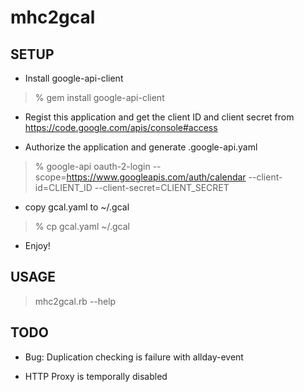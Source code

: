 # mhc2gcal

## SETUP

* Install google-api-client

> % gem install google-api-client

* Regist this application and get the client ID and client secret from
  https://code.google.com/apis/console#access

* Authorize the application and generate .google-api.yaml

> % google-api oauth-2-login --scope=https://www.googleapis.com/auth/calendar --client-id=CLIENT_ID --client-secret=CLIENT_SECRET

* copy gcal.yaml to ~/.gcal

> % cp gcal.yaml ~/.gcal

* Enjoy!

## USAGE

> mhc2gcal.rb --help

## TODO

* Bug: Duplication checking is failure with allday-event

* HTTP Proxy is temporally disabled

